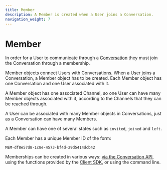 ```yaml
---
title: Member
description: A Member is created when a User joins a Conversation.
navigation_weight: 7
---
```


# Member

In order for a User to communicate through a [Conversation](/conversation/concepts/conversation) they must join the Conversation through a membership.

Member objects connect Users with Conversations. When a User joins a Conversation, a Member object has to be created. Each Member object has one Conversation and one User associated with it.

A Member object has one associated Channel, so one User can have many Member objects associated with it, according to the Channels that they can be reached through.

A User can be associated with many Member objects in Conversations, just as a Conversation can have many Members.

A Member can have one of several states such as `invited`, `joined` and `left`.

Each Member has a unique Member ID of the form:

```
MEM-df8e57d8-1c8e-4573-bf4d-29d5414dcb42
```

Memberships can be created in various ways: [via the Conversation API](/conversation/building-blocks/member/create-member), using the functions provided by the [Client SDK](/stitch/overview), or using the command line.
